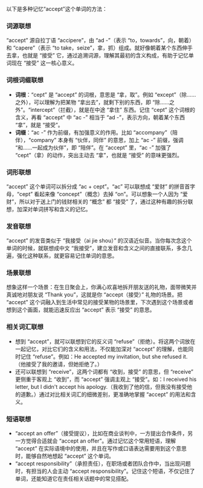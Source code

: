 以下是多种记忆“accept”这个单词的方法：

### 词源联想
“accept” 源自拉丁语 “accipere”，由 “ad -”（表示 “to，towards”，向，朝着）和 “capere”（表示 “to take，seize”，拿，抓）组成。就好像朝着某个东西伸手去拿，也就是 “接受” 它，通过追溯词源，理解其最初的含义构成，有助于记忆单词现在 “接受” 这一核心意义。

### 词根词缀联想
 - **词根**：“cept” 是 “accept” 的词根，意思是 “拿，取”。例如 “except”（除……之外），可以理解为把某物 “拿出去”，就剩下别的东西，即 “除……之外”。“intercept”（拦截），就是在中途 “拿住” 东西。记住 “cept” 这个词根的含义，再看 “accept” 中 “ac -” 相当于 “ad -”，表示方向，朝着某个东西 “拿”，就是 “接受”。
 - **词缀**：“ac -” 作为前缀，有加强意义的作用。比如 “accompany”（陪伴），“company” 本身有 “伙伴，同伴” 的意思，加上 “ac -” 前缀，强调 “和……一起成为伙伴”，即 “陪伴”。在 “accept” 里，“ac -” 加强了 “cept”（拿）的动作，突出主动去 “拿”，也就是 “接受” 的意味更强烈。

### 词形联想
“accept” 这个单词可以拆分成 “ac + cept”。“ac” 可以联想成 “爱财” 的拼音首字母，“cept” 看起来像 “concept”（概念）去掉 “on”。可以想象一个人因为 “爱财”，所以对于送上门的钱财相关的 “概念” 都 “接受” 了，通过这种有趣的拆分联想，加深对单词拼写和含义的记忆。

### 发音联想
“accept” 的发音类似于 “我接受（ai jie shou）” 的汉语近似音。当你每次念这个单词的时候，就联想成中文 “我接受”，建立发音和含义之间的直接联系，多念几遍，强化这种联系，就更容易记住单词的意思。

### 场景联想
想象这样一个场景：在生日聚会上，你满心欢喜地拆开朋友送的礼物，面带微笑并真诚地对朋友说 “Thank you”，这就是你 “accept（接受）” 礼物的场景。把 “accept” 这个词融入到生活中常见的接受某物的场景里，下次遇到这个场景或者想到这个画面，就能迅速反应出 “accept” 表示 “接受” 的意思。

### 相关词汇联想
 - 想到 “accept”，就可以联想到它的反义词 “refuse”（拒绝）。将这两个词放在一起记忆，对比它们的含义和用法，不仅能加深对 “accept” 的理解，也能同时记住 “refuse”。例如：He accepted my invitation, but she refused it.（他接受了我的邀请，但她拒绝了。）
 - 还可以联想到 “receive”，这两个词都有 “收到，接受” 的意思，但 “receive” 更侧重于客观上 “收到”，而 “accept” 强调主观上 “接受”。如：I received his letter, but I didn't accept his apology.（我收到了他的信，但我没有接受他的道歉。）通过对比相关词汇的细微差别，更准确地掌握 “accept” 的用法和含义。

### 短语联想
 - “accept an offer”（接受提议），比如在商业谈判中，一方提出合作条件，另一方觉得合适就会 “accept an offer”。通过记忆这个常用短语，理解 “accept” 在实际语境中的使用，并且在写作或口语表达需要用到这个意思时，能够自然地想起 “accept” 这个单词。
 - “accept responsibility”（承担责任），在职场或者团队合作中，当出现问题时，有担当的人会主动 “accept responsibility”。记住这个短语，不仅记住了单词，还能知道它在责任相关话题中的常见搭配。 